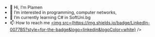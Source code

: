 - 👋 Hi, I’m Plamen
- 👀 I’m interested in programming, computer networks,
- 🌱 I’m currently learning C# in SoftUni.bg
- 📫 How to reach me <a href="https://www.linkedin.com/in/pstoinov/?lipi=urn%3Ali%3Apage%3Ad_flagship3_feed%3BrC025N0PTFODPo4riYpDPA%3D%3D"> <img src={https://img.shields.io/badge/LinkedIn-0077B5?style=for-the-badge&logo=linkedin&logoColor=white} /> </a>

<!---
pstoinov/pstoinov is a ✨ special ✨ repository because its `README.md` (this file) appears on your GitHub profile.
You can click the Preview link to take a look at your changes.
--->
